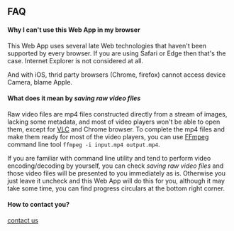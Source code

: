 ## FAQ

#### Why I can't use this Web App in my browser

This Web App uses several late Web technologies that haven't been supported by every browser. If you are using Safari or Edge then that's the case. Internet Explorer is not considered at all.

And with iOS, thrid party browsers (Chrome, firefox) cannot access device Camera, blame Apple.


#### What does it mean by _saving raw video files_

Raw video files are mp4 files constructed directly from a stream of images, lacking some metadata, and most of video players won't be able to open them, except for [VLC](https://www.videolan.org) and Chrome browser. To complete the mp4 files and make them ready for most of the video players, you can use [FFmpeg](https://www.ffmpeg.org/) command line tool `ffmpeg -i input.mp4 output.mp4`.

If you are familiar with command line utility and tend to perform video encoding/decoding by yourself, you can check _saving raw video files_ and those video files will be presented to you immediately as is. Otherwise you just leave it uncheck and this Web App will do this for you, although it may take some time, you can find progress circulars at the bottom right corner.


#### How to contact you?

[contact us](mailto:contact@videosurveillance.webcam)
